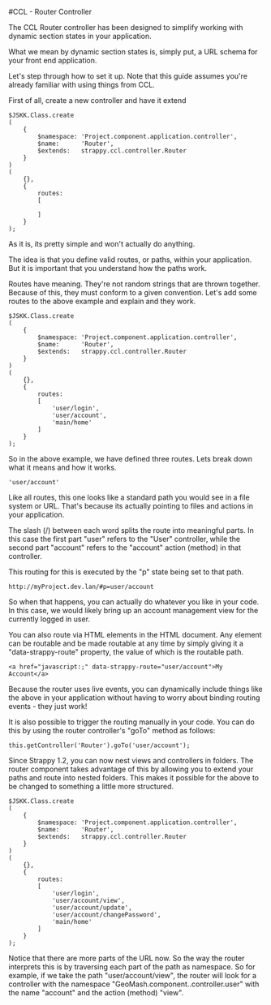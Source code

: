 #CCL - Router Controller

The CCL Router controller has been designed to simplify working with dynamic section states in your application.

What we mean by dynamic section states is, simply put, a URL schema for your front end application.

Let's step through how to set it up. Note that this guide assumes you're already familiar with using things from CCL.

First of all, create a new controller and have it extend 

	$JSKK.Class.create
	(
		{
			$namespace:	'Project.component.application.controller',
			$name:		'Router',
			$extends:	strappy.ccl.controller.Router
		}
	)
	(
		{},
		{
			routes:
			[
				
			]
		}
	);

As it is, its pretty simple and won't actually do anything.

The idea is that you define valid routes, or paths, within your application. But it is important that you understand how the paths work.

Routes have meaning. They're not random strings that are thrown together. Because of this, they must conform to a given convention. Let's add some routes to the above example and explain and they work.

	$JSKK.Class.create
	(
		{
			$namespace:	'Project.component.application.controller',
			$name:		'Router',
			$extends:	strappy.ccl.controller.Router
		}
	)
	(
		{},
		{
			routes:
			[
				'user/login',
				'user/account',
				'main/home'
			]
		}
	);


So in the above example, we have defined three routes. Lets break down what it means and how it works.

	'user/account'

Like all routes, this one looks like a standard path you would see in a file system or URL. That's because its actually pointing to files and actions in your application.

The slash (/) between each word splits the route into meaningful parts. In this case the first part "user" refers to the "User" controller, while the second part "account" refers to the "account" action (method) in that controller.

This routing for this is executed by the "p" state being set to that path.

	http://myProject.dev.lan/#p=user/account

So when that happens, you can actually do whatever you like in your code. In this case, we would likely bring up an account management view for the currently logged in user.

You can also route via HTML elements in the HTML document. Any element can be routable and be made routable at any time by simply giving it a "data-strappy-route" property, the value of which is the routable path.

	<a href="javascript:;" data-strappy-route="user/account">My Account</a>

Because the router uses live events, you can dynamically include things like the above in your application without having to worry about binding routing events - they just work!

It is also possible to trigger the routing manually in your code. You can do this by using the router controller's "goTo" method as follows:

	this.getController('Router').goTo('user/account');

Since Strappy 1.2, you can now nest views and controllers in folders. The router component takes advantage of this by allowing you to extend your paths and route into nested folders. This makes it possible for the above to be changed to something a little more structured.

	$JSKK.Class.create
	(
		{
			$namespace:	'Project.component.application.controller',
			$name:		'Router',
			$extends:	strappy.ccl.controller.Router
		}
	)
	(
		{},
		{
			routes:
			[
				'user/login',
				'user/account/view',
				'user/account/update',
				'user/account/changePassword',
				'main/home'
			]
		}
	);

Notice that there are more parts of the URL now. So the way the router interprets this is by traversing each part of the path as namespace. So for example, if we take the path "user/account/view", the router will look for a controller with the namespace "GeoMash.component.<routingComponent>.controller.user" with the name "account" and the action (method) "view".

